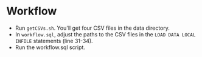 # Workflow

* Run ```getCSVs.sh```. You'll get four CSV files in the data directory.
* In ```workflow.sql```, adjust the paths to the CSV files in the ```LOAD DATA LOCAL INFILE``` statements (line 31-34).
* Run the workflow.sql script.